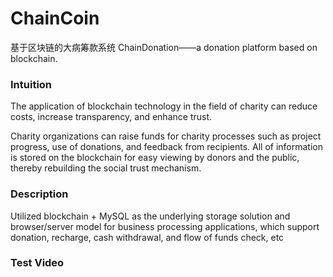 # ChainCoin
基于区块链的大病筹款系统
ChainDonation——a donation platform based on blockchain.

### Intuition
The application of blockchain technology in the field of charity can reduce costs, increase transparency, and enhance trust. 

Charity organizations can raise funds for charity processes such as project progress, use of donations, and feedback from recipients. All of information is stored on the blockchain for easy viewing by donors and the public, thereby rebuilding the social trust mechanism.

### Description
Utilized blockchain + MySQL as the underlying storage solution and browser/server model for business processing applications, which support donation, recharge, cash withdrawal, and flow of funds check, etc

### Test Video
